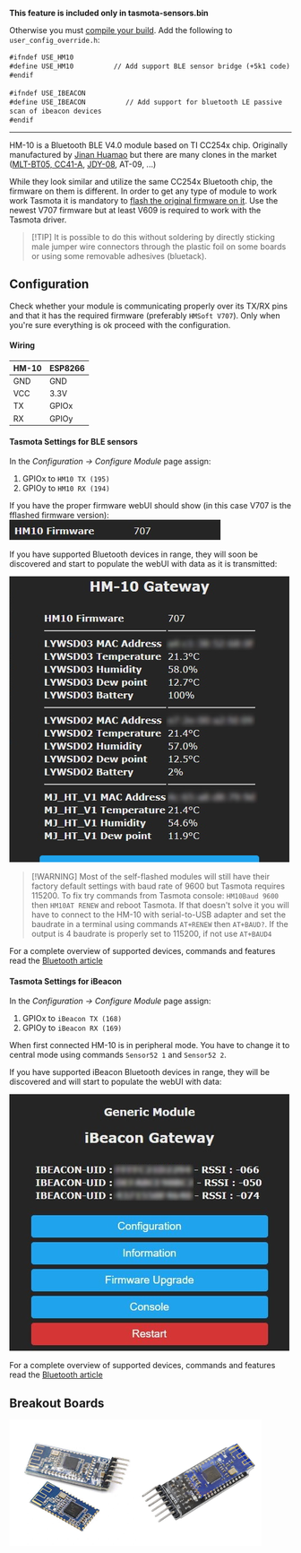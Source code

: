 **This feature is included only in tasmota-sensors.bin** 

Otherwise you must [compile your build](compile-your-build). Add the following to `user_config_override.h`:

```
#ifndef USE_HM10
#define USE_HM10          // Add support BLE sensor bridge (+5k1 code)
#endif

#ifndef USE_IBEACON
#define USE_IBEACON          // Add support for bluetooth LE passive scan of ibeacon devices 
#endif
```
----

HM-10 is a Bluetooth BLE V4.0 module based on TI CC254x chip. Originally manufactured by [Jinan Huamao](http://www.jnhuamao.cn/bluetooth.asp) but there are many clones in the market ([MLT-BT05, CC41-A](https://blog.yavilevich.com/2017/03/mlt-bt05-ble-module-a-clone-of-a-clone/), [JDY-08](https://www.vokolo.cz/user/related_files/jdy-08_bluetooth_le_module_datasheet.pdf), AT-09, ...)


While they look similar and utilize the same CC254x Bluetooth chip, the firmware on them is different. In order to get any type of module to work work Tasmota it is mandatory to [flash the original firmware on it](https://github.com/Jason2866/CCLoader). Use the newest V707 firmware but at least V609 is required to work with the Tasmota driver.

> [!TIP] It is possible to do this without soldering by directly sticking male jumper wire connectors through the plastic foil on some boards or using some removable adhesives (bluetack).  

## Configuration
Check whether your module is communicating properly over its TX/RX pins and that it has the required firmware (preferably `HMSoft V707`). Only when you're sure everything is ok proceed with the configuration.

#### Wiring
| HM-10   | ESP8266 |
|---|---|
|GND   |GND   
|VCC   |3.3V
|TX   | GPIOx
|RX   | GPIOy

#### Tasmota Settings for BLE sensors

In the _Configuration -> Configure Module_ page assign:
1. GPIOx to `HM10 TX (195)`
2. GPIOy to `HM10 RX (194)`

If you have the proper firmware webUI should show (in this case V707 is the fflashed firmware version):
![Config success](../_media/hm10_config_success.jpg)

If you have supported Bluetooth devices in range, they will soon be discovered and start to populate the webUI with data as it is transmitted:

![Showing data](../_media/hm10_config1.jpg)

> [!WARNING] Most of the self-flashed modules will still have their factory default settings with baud rate of 9600 but Tasmota requires 115200.
>To fix try commands from Tasmota console:
`HM10Baud 9600` then `HM10AT RENEW`
and reboot Tasmota. If that doesn't solve it you will have to connect to the HM-10 with serial-to-USB adapter and set the baudrate in a terminal using commands `AT+RENEW` then `AT+BAUD?`. If the output is 4 baudrate is properly set to 115200, if not use `AT+BAUD4`

For a complete overview of supported devices, commands and features read the [Bluetooth article](/Bluetooth#BLE-Sensors-using-HM-1x)

#### Tasmota Settings for iBeacon

In the _Configuration -> Configure Module_ page assign:
1. GPIOx to `iBeacon TX (168)`
2. GPIOy to `iBeacon RX (169)`

When first connected HM-10 is in peripheral mode. You have to change it to central mode using commands `Sensor52 1` and `Sensor52 2`.

If you have supported iBeacon Bluetooth devices in range, they will be discovered and will start to populate the webUI with data:

![Showing data](../_media/ibeacon_success.jpg)

For a complete overview of supported devices, commands and features read the [Bluetooth article](/Bluetooth#iBeacon)

## Breakout Boards
<img src="../_media/peripherals/hm-10-1.jpg" width=225><img src="../_media/peripherals/hm-10.jpg" width=225>
